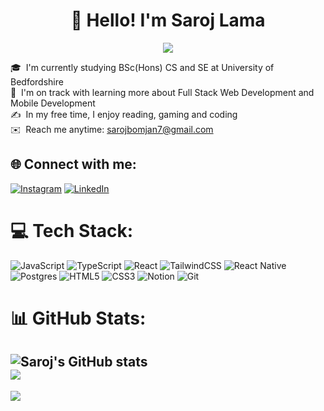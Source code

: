 
<h1 align='center'>👋 Hello! I'm Saroj Lama</h1>
<p align='center'>
<a href="https://wakatime.com/@018d7fcd-3625-4d05-9e6b-2a3cebe45299"><img src="https://wakatime.com/badge/user/018d7fcd-3625-4d05-9e6b-2a3cebe45299.svg"/></a>
</p>


🎓 &nbsp;I'm currently studying BSc(Hons) CS and SE at University of Bedfordshire <br/>
🌱 &nbsp;I'm on track with learning more about Full Stack Web Development and Mobile Development<br/>
✍️ &nbsp;In my free time, I enjoy reading, gaming and coding<br/>
✉️ &nbsp;Reach me anytime: sarojbomjan7@gmail.com


## 🌐 Connect with me:
[![Instagram](https://img.shields.io/badge/Instagram-%23E4405F.svg?logo=Instagram&logoColor=white)](https://instagram.com/sarojlama___) [![LinkedIn](https://img.shields.io/badge/LinkedIn-%230077B5.svg?logo=linkedin&logoColor=white)](https://linkedin.com/in/saroj-lama-5b53bb260) 

# 💻 Tech Stack:
![JavaScript](https://img.shields.io/badge/javascript-%23323330.svg?style=for-the-badge&logo=javascript&logoColor=%23F7DF1E) ![TypeScript](https://img.shields.io/badge/typescript-%23007ACC.svg?style=for-the-badge&logo=typescript&logoColor=white) ![React](https://img.shields.io/badge/react-%2320232a.svg?style=for-the-badge&logo=react&logoColor=%2361DAFB) ![TailwindCSS](https://img.shields.io/badge/tailwindcss-%2338B2AC.svg?style=for-the-badge&logo=tailwind-css&logoColor=white) ![React Native](https://img.shields.io/badge/react_native-%2320232a.svg?style=for-the-badge&logo=react&logoColor=%2361DAFB) ![Postgres](https://img.shields.io/badge/postgres-%23316192.svg?style=for-the-badge&logo=postgresql&logoColor=white) ![HTML5](https://img.shields.io/badge/html5-%23E34F26.svg?style=for-the-badge&logo=html5&logoColor=white) ![CSS3](https://img.shields.io/badge/css3-%231572B6.svg?style=for-the-badge&logo=css3&logoColor=white) ![Notion](https://img.shields.io/badge/Notion-%23000000.svg?style=for-the-badge&logo=notion&logoColor=white) ![Git](https://img.shields.io/badge/git-%23F05033.svg?style=for-the-badge&logo=git&logoColor=white)
# 📊 GitHub Stats:
![Saroj's GitHub stats](https://github-readme-stats.vercel.app/api?username=sarojbomjan&show_icons=true&theme=radical) <br/>
![](https://github-readme-streak-stats.herokuapp.com/?user=sarojbomjan&theme=dark&hide_border=false)<br/>
---
[![](https://visitcount.itsvg.in/api?id=sarojbomjan&icon=0&color=0)](https://visitcount.itsvg.in)
